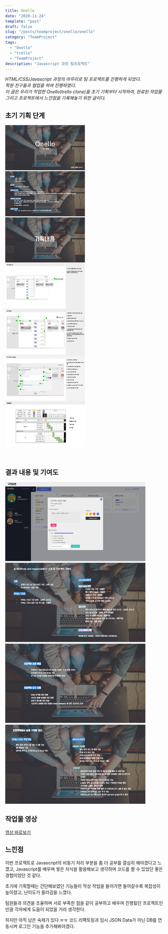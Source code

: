 ```yaml
---
title: Onello
date: "2019-11-24"
template: "post"
draft: false
slug: "/posts/teamproject/onello/onello"
category: "TeamProject"
tags:
  - "Onello"
  - "trello"
  - "TeamProject"
description: "Javascript 과정 팀프로젝트"
---
```


<span class="notice">
  <em>HTML/CSS/Javascript 과정의 마무리로 팀 프로젝트를 진행하게 되었다.<br>학원 친구들과 협업을 하여 진행하였다.<br>이 글은 우리가 작업한 Onello(trello clone)을 초기 기획부터 시작하여, 완료된 작업물 그리고 프로젝트에서 느낀점을 기록해놓기 위한 글이다.</em>
</span>


## 초기 기획 단계
![오늘로 초기 기획 단계](/images/project/onello_1.jpg "오늘로 초기 기획 단계")

<br>

## 결과 내용 및 기여도
![오늘로 결과내용](/images/project/onello_2.jpg "오늘로 결과내용")


## 작업물 영상
[영상 바로보기](https://www.youtube.com/watch?v=EWeQ-qw9mvU)

## 느낀점
이번 프로젝트로 Javascript의 비동기 처리 부분을 좀 더 공부를 열심히 해야겠다고 느꼈고, Javascript를 배우며 쌓은 지식을 활용해보고 생각하며 코드를 짤 수 있었던 좋은 경험이었던 것 같다.

초기에 기획할때는 간단해보였던 기능들이 막상 작업을 들어가면 들어갈수록 복잡성이 높아졌고, 난이도가 올라감을 느꼈다.

팀원들과 의견을 조율하며 서로 부족한 점을 같이 공부하고 배우며 진행됬던 프로젝트인 만큼 각자에게 도움이 되었을 거라 생각한다.

하지만 아직 남은 숙제가 있다 ㅠㅠ 코드 리팩토링과 임시 JSON Data가 아닌 DB를 연동시켜 로그인 기능을 추가해봐야겠다.

<br>
<br>
<br>
<br>
<br>
<br>
<br>
<br>
<br>
<br>
